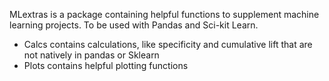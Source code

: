 MLextras is a package containing helpful functions to supplement machine
learning projects. To be used with Pandas and Sci-kit Learn.

* Calcs contains calculations, like specificity and cumulative lift that
are not natively in pandas or Sklearn
* Plots contains helpful plotting functions
